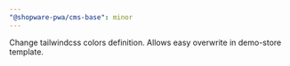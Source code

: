 ```yaml
---
"@shopware-pwa/cms-base": minor
---
```


Change tailwindcss colors definition. Allows easy overwrite in demo-store template.

